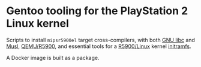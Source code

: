 # Gentoo tooling for the PlayStation 2 Linux kernel

Scripts to install `mipsr5900el` target cross-compilers, with both
[GNU libc](https://en.wikipedia.org/wiki/Glibc) and
[Musl](https://en.wikipedia.org/wiki/Musl),
[QEMU/R5900](https://github.com/frno7/qemu), and essential tools for a
[R5900/Linux](https://github.com/frno7/linux) kernel
[initramfs](https://en.wikipedia.org/wiki/Initial_ramdisk).

A Docker image is built as a package.
